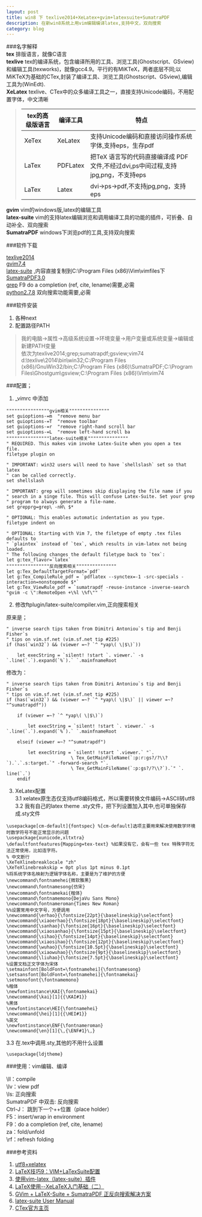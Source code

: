 ```yaml
---  
layout: post  
title: win8 下 texlive2014+XeLatex+gvim+latexsuite+SumatraPDF  
description: 在新win8系统上用vim编辑编译latex,支持中文，双向搜索  
category: blog   
---  
```

  
###名字解释  
**tex**  排版语言，就像C语言  
**texlive**  tex的编译系统，包含编译所用的工具、浏览工具(Ghostscript、GSview)和编辑工具(texworks)，就像gcc4.9。平行的有MiKTeX，两者底层不同;以MiKTeX为基础的CTex,封装了编译工具、浏览工具(Ghostscript、GSview),编辑工具为(WinEdt).  
**XeLatex**  texlive、CTex中的众多编译工具之一，直接支持Unicode编码，不用配置字体，中文清晰  
  
>|tex的高级版语言    |    编译工具    |     特点   |  
>|------------------ | -------------- |  -------------------------------------------------------------------------------  |  
>|XeTex              | XeLatex        |  支持Unicode编码和直接访问操作系统字体,支持eps，生存pdf  |  
>|LaTex              | PDFLatex       |  把TeX 语言写的代码直接编译成 PDF文件,不经过dvi,ps中间过程,支持jpg,png，不支持eps  |  
>|LaTex              | Latex          |  dvi->ps->pdf,不支持jpg,png，支持eps  |  
  
**gvim**  vim的windows版,latex的编辑工具  
**latex-suite**  vim的支持latex编辑浏览和调用编译工具的功能的插件，可折叠、自动补全、双向搜索  
**SumatraPDF**  windows下浏览pdf的工具,支持双向搜索  
  
###软件下载  
  
[texlive2014](http://bt.neu6.edu.cn/thread-1359559-1-1.html)  
[gvim7.4](http://www.vim.org/download.php)  
[latex-suite](https://github.com/vim-latex/vim-latex) ,内容直接复制到C:\Program Files (x86)\Vim\vimfiles下  
[SumatraPDF3.0](http://www.sumatrapdfreader.org/download-free-pdf-viewer.html)  
[grep](http://gnuwin32.sourceforge.net/packages/grep.htm) F9 do a completion (ref, cite, lename)需要,必需  
[python2.7.8](https://www.python.org/downloads/release/python-278/) 双向搜索功能需要,必需  
  
###软件安装  
1. 各种next  
2. 配置路径PATH  
  
>我的电脑->属性->高级系统设置->环境变量->用户变量或系统变量->编辑或新建PATH变量  
>依次为texlive2014;grep;sumatrapdf;gsview;vim74  
>d:\texlive\2014\bin\win32;C:/Program Files (x86)/GnuWin32/bin;C:\Program Files (x86)\SumatraPDF;C:\Program Files\Ghostgum\gsview;C:\Program Files (x86)\Vim\vim74  
  
###配置；  
1. _vimrc 中添加  
  
```
""""""""""""""""gvim相关"""""""""""""""  
set guioptions-=m  "remove menu bar  
set guioptions-=T  "remove toolbar  
set guioptions-=r  "remove right-hand scroll bar  
set guioptions-=L  "remove left-hand scroll ba  
""""""""""""""""latex-suite相关"""""""""""""""  
" REQUIRED. This makes vim invoke Latex-Suite when you open a tex file.  
filetype plugin on  
  
" IMPORTANT: win32 users will need to have `shellslash` set so that latex  
" can be called correctly.  
set shellslash  
  
" IMPORTANT: grep will sometimes skip displaying the file name if you  
" search in a singe file. This will confuse Latex-Suite. Set your grep  
" program to always generate a file-name.  
set grepprg=grep\ -nH\ $*  
  
" OPTIONAL: This enables automatic indentation as you type.  
filetype indent on  
  
" OPTIONAL: Starting with Vim 7, the filetype of empty .tex files defaults to  
" `plaintex` instead of `tex`, which results in vim-latex not being loaded.  
" The following changes the default filetype back to `tex`:  
let g:tex_flavor=`latex`  
""""""""""""""""反向搜索相关"""""""""""""""  
let g:Tex_DefaultTargetFormat=`pdf`  
let g:Tex_CompileRule_pdf = `pdflatex --synctex=-1 -src-specials -interaction=nonstopmode $*`  
let g:Tex_ViewRule_pdf = `sumatrapdf -reuse-instance -inverse-search "gvim -c \":RemoteOpen +\%l \%f\"" `  
```
  
2. 修改ftplugin/latex-suite/compiler.vim,正向搜索相关
  
原来是；  
  
    " inverse search tips taken from Dimitri Antoniou`s tip and Benji Fisher`s  
    " tips on vim.sf.net (vim.sf.net tip #225)  
    if (has(`win32`) && (viewer =~? `^ *yap\( \|$\)`))  
      
        let execString = `silent! !start `. viewer.` -s `.line(`.`).expand(`%`).` `.mainfnameRoot  
  
修改为：  
  
    " inverse search tips taken from Dimitri Antoniou`s tip and Benji Fisher`s  
    " tips on vim.sf.net (vim.sf.net tip #225)  
    if (has(`win32`) && (viewer =~? `^ *yap\( \|$\)` || viewer =~? "^sumatrapdf"))  
      
        if (viewer =~? `^ *yap\( \|$\)`)  
      
            let execString = `silent! !start `. viewer.` -s `.line(`.`).expand(`%`).` `.mainfnameRoot  
      
        elseif (viewer =~? "^sumatrapdf")  
      
            let execString = `silent! !start `.viewer.` "`.  
                            \ Tex_GetMainFileName(`:p:r:gs?/?\\?`).`.`.s:target.`" -forward-search "`.  
                            \ Tex_GetMainFileName(`:p:gs?/?\\?`).`" `. line(`.`)  
        endif  
  
3. XeLatex配置  
3.1 xelatex原生态仅支持utf8编码格式，所以需要转换文件编码->ASCII转utf8  
3.2 我有自己的latex theme .sty文件，把下列设置加入其中,也可单独保存成.sty文件  
  
```
\usepackage[cm-default]{fontspec} %[cm-default]选项主要用来解决使用数学环境时数学符号不能正常显示的问题  
\usepackage{xunicode,xltxtra}  
\defaultfontfeatures{Mapping=tex-text} %如果没有它，会有一些 tex 特殊字符无法正常使用，比如连字符。  
% 中文断行  
\XeTeXlinebreaklocale "zh"  
\XeTeXlinebreakskip = 0pt plus 1pt minus 0.1pt  
%将系统字体名映射为逻辑字体名称，主要是为了维护的方便  
\newcommand\fontnamehei{微软雅黑}  
\newcommand\fontnamesong{仿宋}  
\newcommand\fontnamekai{楷体}  
\newcommand\fontnamemono{DejaVu Sans Mono}  
\newcommand\fontnameroman{Times New Roman}  
%%设置常用中文字号，方便调用  
\newcommand{\erhao}{\fontsize{22pt}{\baselineskip}\selectfont}  
\newcommand{\xiaoerhao}{\fontsize{18pt}{\baselineskip}\selectfont}  
\newcommand{\sanhao}{\fontsize{16pt}{\baselineskip}\selectfont}  
\newcommand{\xiaosanhao}{\fontsize{15pt}{\baselineskip}\selectfont}  
\newcommand{\sihao}{\fontsize{14pt}{\baselineskip}\selectfont}  
\newcommand{\xiaosihao}{\fontsize{12pt}{\baselineskip}\selectfont}  
\newcommand{\wuhao}{\fontsize{10.5pt}{\baselineskip}\selectfont}  
\newcommand{\xiaowuhao}{\fontsize{9pt}{\baselineskip}\selectfont}  
\newcommand{\liuhao}{\fontsize{7.5pt}{\baselineskip}\selectfont}  
%设置文档正文字体为宋体  
\setmainfont[BoldFont=\fontnamehei]{\fontnamesong}  
\setsansfont[BoldFont=\fontnamehei]{\fontnamekai}  
\setmonofont{\fontnamemono}  
%楷体  
\newfontinstance\KAI{\fontnamekai}  
\newcommand{\kai}[1]{{\KAI#1}}  
%黑体  
\newfontinstance\HEI{\fontnamehei}  
\newcommand{\hei}[1]{{\HEI#1}}  
%英文  
\newfontinstance\ENF{\fontnameroman}  
\newcommand{\en}[1]{\,{\ENF#1}\,}  
```
  
3.3 在.tex中调用.sty,其他的不用什么设置  
  
    \usepackage{ldjtheme}  
  
###使用：vim编辑、编译  
  
\ll：compile  
\lv：view pdf  
\ls: 正向搜索  
SumatraPDF 中双击: 反向搜索  
Ctrl-J： 跳到下一个++位置（place holder）  
F5：insert/wrap in environment  
F9：do a completion (ref, cite, lename)  
za：fold/unfold  
\rf：refresh folding  
  
###参考资料  
1. [utf8+xelatex ](http://blog.163.com/xie_qiuliang/blog/static/1810885002011387313105/)  
2. [LaTeX技巧9：VIM+LaTexSuite配置 ](http://blog.sina.com.cn/s/blog_5e16f1770100fqyt.html)  
3. [使用vim-latex（latex-suite）插件](http://fightfxj.blog.163.com/blog/static/676839242013424103223400/)  
4. [LaTeX使用--XeLaTeX入门基础（二）](http://blog.csdn.net/geekcome/article/details/7618527)  
5. [GVim + LaTeX-Suite + SumatraPDF 正反向搜索解决方案 ](http://bbs.ctex.org/forum.php?mod=viewthread&tid=74881)  
6. [latex-suite User Manual](http://vim-latex.sourceforge.net/index.php?subject=manual&title=Manual#user-manual)  
7. [CTex官方主页](http://www.ctex.org/CTeX)  
